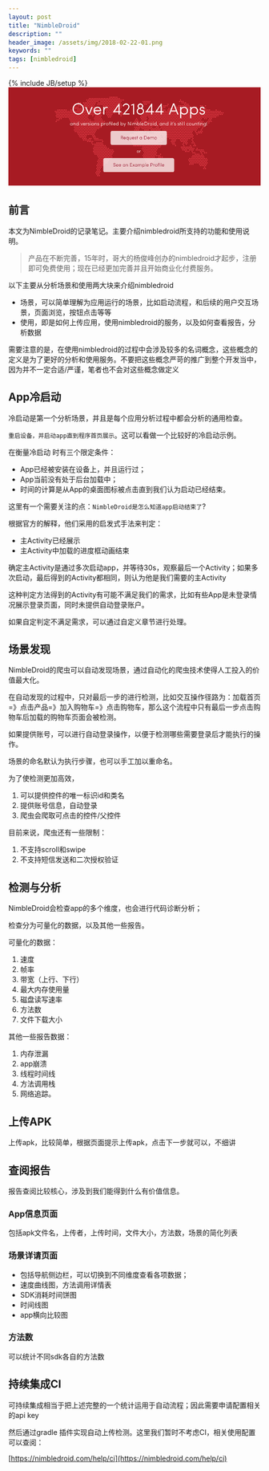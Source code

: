 ```yaml
---
layout: post
title: "NimbleDroid"
description: ""
header_image: /assets/img/2018-02-22-01.png
keywords: ""
tags: [nimbledroid]
---
```

{% include JB/setup %}
![img](/assets/img/2018-02-22-01.png)

## 前言

本文为NimbleDroid的记录笔记。主要介绍nimbledroid所支持的功能和使用说明。

> 产品在不断完善，15年时，哥大的杨俊峰创办的nimbledroid才起步，注册即可免费使用；现在已经更加完善并且开始商业化付费服务。

以下主要从分析场景和使用两大块来介绍nimbledroid

- 场景，可以简单理解为应用运行的场景，比如启动流程，和后续的用户交互场景，页面浏览，按钮点击等等
- 使用，即是如何上传应用，使用nimbledroid的服务，以及如何查看报告，分析数据

需要注意的是，在使用nimbledroid的过程中会涉及较多的名词概念，这些概念的定义是为了更好的分析和使用服务。不要把这些概念严苛的推广到整个开发当中，因为并不一定合适/严谨，笔者也不会对这些概念做定义

## App冷启动

冷启动是第一个分析场景，并且是每个应用分析过程中都会分析的通用检查。

`重启设备，并启动app直到程序首页展示`。这可以看做一个比较好的冷启动示例。

在衡量冷启动 时有三个限定条件：

- App已经被安装在设备上，并且运行过；
- App当前没有处于后台加载中；
- 时间的计算是从App的桌面图标被点击直到我们认为启动已经结束。

这里有一个需要关注的点：`NimbleDroid是怎么知道app启动结束了`?

根据官方的解释，他们采用的启发式手法来判定：

- 主Activity已经展示
- 主Activity中加载的进度框动画结束

确定主Activity是通过多次启动app，并等待30s，观察最后一个Activity；如果多次启动，最后得到的Activity都相同，则认为他是我们需要的主Activity

这种判定方法得到的Activity有可能不满足我们的需求，比如有些App是未登录情况展示登录页面，同时未提供自动登录账户。

如果自定判定不满足需求，可以通过自定义章节进行处理。

## 场景发现

NimbleDroid的爬虫可以自动发现场景，通过自动化的爬虫技术使得人工投入的价值最大化。

在自动发现的过程中，只对最后一步的进行检测，比如交互操作径路为：加载首页=》点击产品=》加入购物车=》点击购物车，那么这个流程中只有最后一步点击购物车后加载的购物车页面会被检测。

如果提供账号，可以进行自动登录操作，以便于检测哪些需要登录后才能执行的操作。

场景的命名默认为执行步骤，也可以手工加以重命名。

为了使检测更加高效，

1. 可以提供控件的唯一标识id和类名
2. 提供账号信息，自动登录
3. 爬虫会爬取可点击的控件/父控件

目前来说，爬虫还有一些限制：

1. 不支持scroll和swipe
2. 不支持短信发送和二次授权验证

## 检测与分析

NimbleDroid会检查app的多个维度，也会进行代码诊断分析；

检查分为可量化的数据，以及其他一些报告。

可量化的数据：

1. 速度
2. 帧率
3. 带宽（上行、下行）
4. 最大内存使用量
5. 磁盘读写速率
6. 方法数
7. 文件下载大小

其他一些报告数据：

1. 内存泄漏
2. app崩溃
3. 线程时间线
4. 方法调用栈
5. 网络追踪。

## 上传APK

上传apk，比较简单，根据页面提示上传apk，点击下一步就可以，不细讲

## 查阅报告

报告查阅比较核心，涉及到我们能得到什么有价值信息。

### App信息页面

包括apk文件名，上传者，上传时间，文件大小，方法数，场景的简化列表

### 场景详请页面

- 包括导航侧边栏，可以切换到不同维度查看各项数据；
- 速度曲线图，方法调用详情表
- SDK消耗时间饼图
- 时间线图
- app横向比较图

### 方法数

可以统计不同sdk各自的方法数

## 持续集成CI

可持续集成相当于把上述完整的一个统计运用于自动流程；因此需要申请配置相关的api key

然后通过gradle 插件实现自动上传检测。这里我们暂时不考虑CI，相关使用配置可以查阅：

[https://nimbledroid.com/help/ci](https://nimbledroid.com/help/ci)
